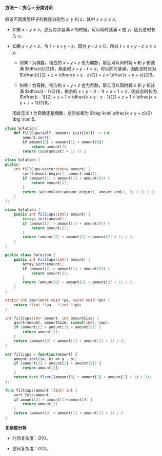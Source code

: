 #### 方法一：贪心 + 分类讨论

假设不同类型杯子的数量分别为 $x$, $y$ 和 $z$，其中 $x \le y \le z$。

+ 如果 $x + y \le z$，那么每次装满 $z$ 的时候，可以同时装满 $x$ 或 $y$，因此总时长为 $z$。

+ 如果 $x + y \gt z$，令 $t = x + y - z$，因为 $y - z \le 0$，所以 $t = x + y - z \le x \le y$。

    + 如果 $t$ 为偶数，相应的 $x + y + z$ 也为偶数，那么可以同时将 $x$ 和 $y$ 都装满 $\dfrac{t}{2}$，剩余的 $x + y - t = z$，可以同时装满，因此总时长为 $\dfrac{t}{2} + z = \dfrac{x + y - z}{2} + z = \dfrac{x + y + z}{2}$。

    + 如果 $t$ 为奇数，相应的 $x + y + z$ 也为奇数，那么可以同时将 $x$ 和 $y$ 都装满 $\dfrac{t - 1}{2}$，剩余的 $x + y - (t - 1) = z + 1 \gt z$，因此总时长为 $\dfrac{t - 1}{2} + z + 1 = \dfrac{x + y - z - 1}{2} + z + 1 = \dfrac{x + y + z + 1}{2}$。

    因此无论 $t$ 为奇数还是偶数，总时长都为 $\big \lceil \dfrac{x + y + z}{2} \big \rceil$。

```Python [sol1-Python3]
class Solution:
    def fillCups(self, amount: List[int]) -> int:
        amount.sort()
        if amount[2] > amount[1] + amount[0]:
            return amount[2]
        return (sum(amount) + 1) // 2
```

```C++ [sol1-C++]
class Solution {
public:
    int fillCups(vector<int>& amount) {
        sort(amount.begin(), amount.end());
        if (amount[2] > amount[1] + amount[0]) {
            return amount[2];
        }
        return (accumulate(amount.begin(), amount.end(), 0) + 1) / 2;
    }
};
```

```Java [sol1-Java]
class Solution {
    public int fillCups(int[] amount) {
        Arrays.sort(amount);
        if (amount[2] > amount[1] + amount[0]) {
            return amount[2];
        }
        return (amount[0] + amount[1] + amount[2] + 1) / 2;
    }
}
```

```C# [sol1-C#]
public class Solution {
    public int FillCups(int[] amount) {
        Array.Sort(amount);
        if (amount[2] > amount[1] + amount[0]) {
            return amount[2];
        }
        return (amount[0] + amount[1] + amount[2] + 1) / 2;
    }
}
```

```C [sol1-C]
static int cmp(const void *pa, const void *pb) {
    return *(int *)pa - *(int *)pb;
}

int fillCups(int* amount, int amountSize) {
    qsort(amount, amountSize, sizeof(int), cmp);
    if (amount[2] > amount[1] + amount[0]) {
        return amount[2];
    }
    return (amount[0] + amount[1] + amount[2] + 1) / 2;
}
```

```JavaScript [sol1-JavaScript]
var fillCups = function(amount) {
    amount.sort((a, b) => a - b);
    if (amount[2] > amount[1] + amount[0]) {
        return amount[2];
    }
    return Math.floor((amount[0] + amount[1] + amount[2] + 1) / 2);
};
```

```go [sol1-Golang]
func fillCups(amount []int) int {
    sort.Ints(amount)
    if amount[2] > amount[1]+amount[0] {
        return amount[2]
    }
    return (amount[0] + amount[1] + amount[2] + 1) / 2
}
```

**复杂度分析**

+ 时间复杂度：$O(1)$。

+ 空间复杂度：$O(1)$。
